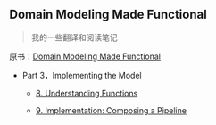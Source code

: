 ## Domain Modeling Made Functional
> 我的一些翻译和阅读笔记

原书：[Domain Modeling Made Functional](https://www.amazon.com/Domain-Modeling-Made-Functional-Domain-Driven-ebook/dp/B07B44BPFB/ref=sr_1_1?crid=257Z352J21HVI&dchild=1&keywords=domain+modeling+made+functional&qid=1593477494&sprefix=domain+model%2Caps%2C392&sr=8-1)

  

* Part 3，Implementing the Model

  * [8. Understanding Functions](./understanding-functions/README.md) 

  * [9. Implementation: Composing a Pipeline](./implementation-composing-a-pipeline/README.md) 
  